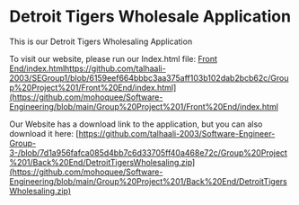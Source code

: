# Detroit Tigers Wholesale Application

This is our Detroit Tigers Wholesaling Application

To visit our website, please run our Index.html file: [ Front End/index.html](https://github.com/talhaali-2003/SEGroup1/blob/6159eef664bbbc3aa375aff103b102dab2bcb62c/Group%20Project%201/Front%20End/index.html)https://github.com/talhaali-2003/SEGroup1/blob/6159eef664bbbc3aa375aff103b102dab2bcb62c/Group%20Project%201/Front%20End/index.html](https://github.com/mohoquee/Software-Engineering/blob/main/Group%20Project%201/Front%20End/index.html

Our Website has a download link to the application, but you can also download it here: [https://github.com/talhaali-2003/Software-Engineer-Group-3-/blob/7d1a956fafca085d4bb7c6d33705ff40a468e72c/Group%20Project%201/Back%20End/DetroitTigersWholesaling.zip](https://github.com/mohoquee/Software-Engineering/blob/main/Group%20Project%201/Back%20End/DetroitTigersWholesaling.zip)
